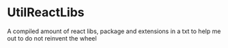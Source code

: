 # UtilReactLibs
A compiled amount of react libs, package and extensions in a txt to help me out to do not reinvent the wheel
